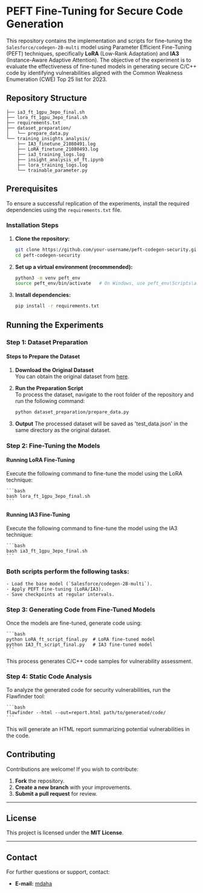 # PEFT Fine-Tuning for Secure Code Generation

This repository contains the implementation and scripts for fine-tuning the `Salesforce/codegen-2B-multi` model using Parameter Efficient Fine-Tuning (PEFT) techniques, specifically **LoRA** (Low-Rank Adaptation) and **IA3** (Instance-Aware Adaptive Attention). The objective of the experiment is to evaluate the effectiveness of fine-tuned models in generating secure C/C++ code by identifying vulnerabilities aligned with the Common Weakness Enumeration (CWE) Top 25 list for 2023.

## Repository Structure

```
├── ia3_ft_1gpu_3epo_final.sh
├── lora_ft_1gpu_3epo_final.sh
├── requirements.txt
├── dataset_preparation/
│   └── prepare_data.py
└── training_insights_analysis/
    ├── IA3_finetune_21080491.log
    ├── LoRA_finetune_21080493.log
    ├── ia3_training_logs.log
    ├── insight_analysis_of_ft.ipynb
    ├── lora_training_logs.log
    └── trainable_parameter.py
```

## Prerequisites

To ensure a successful replication of the experiments, install the required dependencies using the `requirements.txt` file.

### Installation Steps

1. **Clone the repository:**

    ```bash
    git clone https://github.com/your-username/peft-codegen-security.git
    cd peft-codegen-security
    ```

2. **Set up a virtual environment (recommended):**

    ```bash
    python3 -m venv peft_env
    source peft_env/bin/activate   # On Windows, use peft_env\Scripts\activate
    ```

3. **Install dependencies:**

    ```bash
    pip install -r requirements.txt
    ```

## Running the Experiments

### Step 1: Dataset Preparation

#### Steps to Prepare the Dataset

1. **Download the Original Dataset**  
   You can obtain the original dataset from [here](https://github.com/jp2425/SCoPE).

2. **Run the Preparation Script**  
   To process the dataset, navigate to the root folder of the repository and run the following command:

   ```bash
   python dataset_preparation/prepare_data.py
   ```
2. **Output**
    The processed dataset will be saved as 'test_data.json' in the same directory as the original dataset.



### Step 2: Fine-Tuning the Models

#### Running LoRA Fine-Tuning

Execute the following command to fine-tune the model using the LoRA technique:

    ```bash
    bash lora_ft_1gpu_3epo_final.sh
    ```

#### Running IA3 Fine-Tuning

Execute the following command to fine-tune the model using the IA3 technique:

    ```bash
    bash ia3_ft_1gpu_3epo_final.sh
    ```

### Both scripts perform the following tasks:

    - Load the base model (`Salesforce/codegen-2B-multi`).
    - Apply PEFT fine-tuning (LoRA/IA3).
    - Save checkpoints at regular intervals.


### Step 3: Generating Code from Fine-Tuned Models

Once the models are fine-tuned, generate code using:

    ```bash
    python LoRA_ft_script_final.py  # LoRA fine-tuned model
    python IA3_ft_script_final.py   # IA3 fine-tuned model
    ```

This process generates C/C++ code samples for vulnerability assessment.

### Step 4: Static Code Analysis

To analyze the generated code for security vulnerabilities, run the Flawfinder tool:

    ```bash
    flawfinder --html --out=report.html path/to/generated/code/
    ```

This will generate an HTML report summarizing potential vulnerabilities in the code.

## Contributing

Contributions are welcome! If you wish to contribute:

1. **Fork** the repository.
2. **Create a new branch** with your improvements.
3. **Submit a pull request** for review.

---

## License

This project is licensed under the **MIT License**.

---

## Contact

For further questions or support, contact:

- **E-mail:** [mdaha](mailto:mdaha@ntnu.no)
